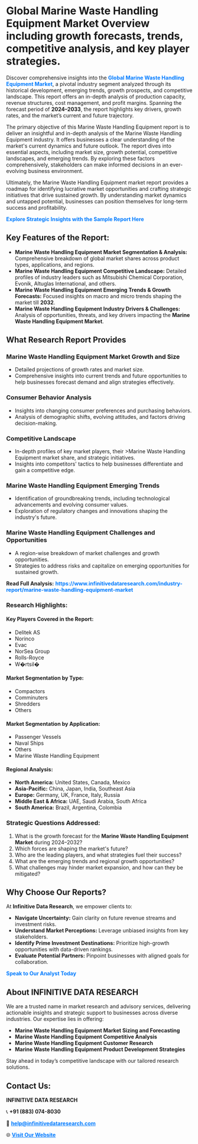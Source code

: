 <h1>Global Marine Waste Handling Equipment Market Overview including growth forecasts, trends, competitive analysis, and key player strategies.</h1>
<p>
Discover comprehensive insights into the 
<a href="https://www.infinitivedataresearch.com/industry-report/marine-waste-handling-equipment-market" rel="dofollow" style="color: #007BFF; text-decoration: none;"><strong>Global Marine Waste Handling Equipment Market</strong></a>, a pivotal industry segment analyzed through its historical development, emerging trends, growth prospects, and competitive landscape. This report offers an in-depth analysis of production capacity, revenue structures, cost management, and profit margins. Spanning the forecast period of <strong>2024–2033</strong>, the report highlights key drivers, growth rates, and the market’s current and future trajectory.
</p>
<p>
The primary objective of this Marine Waste Handling Equipment report is to deliver an insightful and in-depth analysis of the Marine Waste Handling Equipment industry. It offers businesses a clear understanding of the market's current dynamics and future outlook. The report dives into essential aspects, including market size, growth potential, competitive landscapes, and emerging trends. By exploring these factors comprehensively, stakeholders can make informed decisions in an ever-evolving business environment.
</p>
<p>
Ultimately, the Marine Waste Handling Equipment market report provides a roadmap for identifying lucrative market opportunities and crafting strategic initiatives that drive sustained growth. By understanding market dynamics and untapped potential, businesses can position themselves for long-term success and profitability.
</p>
<p>
<a href="https://www.infinitivedataresearch.com/request-sample/reportId=111911" style="color: #007BFF; text-decoration: none;"><strong>Explore Strategic Insights with the Sample Report Here</strong></a>
</p>

<h2>Key Features of the Report:</h2>
<ul>
<li><strong>Marine Waste Handling Equipment Market Segmentation & Analysis:</strong> Comprehensive breakdown of global market shares across product types, applications, and regions.</li>
<li><strong>Marine Waste Handling Equipment Competitive Landscape:</strong> Detailed profiles of industry leaders such as Mitsubishi Chemical Corporation, Evonik, Altuglas International, and others.</li>
<li><strong>Marine Waste Handling Equipment Emerging Trends & Growth Forecasts:</strong> Focused insights on macro and micro trends shaping the market till <strong>2032</strong>.</li>
<li><strong>Marine Waste Handling Equipment Industry Drivers & Challenges:</strong> Analysis of opportunities, threats, and key drivers impacting the <strong>Marine Waste Handling Equipment Market</strong>.</li>
</ul>

<h2>What Research Report Provides</h2>
<h3>Marine Waste Handling Equipment Market Growth and Size</h3>
<ul>
<li>Detailed projections of growth rates and market size.</li>
<li>Comprehensive insights into current trends and future opportunities to help businesses forecast demand and align strategies effectively.</li>
</ul>

<h3>Consumer Behavior Analysis</h3>
<ul>
<li>Insights into changing consumer preferences and purchasing behaviors.</li>
<li>Analysis of demographic shifts, evolving attitudes, and factors driving decision-making.</li>
</ul>

<h3>Competitive Landscape</h3>
<ul>
<li>In-depth profiles of key market players, their >Marine Waste Handling Equipment market share, and strategic initiatives.</li>
<li>Insights into competitors' tactics to help businesses differentiate and gain a competitive edge.</li>
</ul>

<h3>Marine Waste Handling Equipment Emerging Trends</h3>
<ul>
<li>Identification of groundbreaking trends, including technological advancements and evolving consumer values.</li>
<li>Exploration of regulatory changes and innovations shaping the industry's future.</li>
</ul>

<h3>Marine Waste Handling Equipment Challenges and Opportunities</h3>
<ul>
<li>A region-wise breakdown of market challenges and growth opportunities.</li>
<li>Strategies to address risks and capitalize on emerging opportunities for sustained growth.</li>
</ul>
<p><strong>Read Full Analysis:</strong> <a href="https://www.infinitivedataresearch.com/industry-report/marine-waste-handling-equipment-market" rel="dofollow" style="color: #007BFF; text-decoration: none;"><strong>https://www.infinitivedataresearch.com/industry-report/marine-waste-handling-equipment-market</strong></a></p>
<h3>Research Highlights:</h3>
<h4>Key Players Covered in the Report:</h4>
<ul><li>Delitek AS</li><li>Norinco</li><li>Evac</li><li>NorSea Group</li><li>Rolls-Royce</li><li>W�rtsil�</li></ul>
<h4>Market Segmentation by Type:</h4>
<ul><li>Compactors</li><li>Comminuters</li><li>Shredders</li><li>Others</li></ul>
<h4>Market Segmentation by Application:</h4>
<ul><li>Passenger Vessels</li><li>Naval Ships</li><li>Others</li><li>Marine Waste Handling Equipment</li></ul>

<h4>Regional Analysis:</h4>
<ul>
<li><strong>North America:</strong> United States, Canada, Mexico</li>
<li><strong>Asia-Pacific:</strong> China, Japan, India, Southeast Asia</li>
<li><strong>Europe:</strong> Germany, UK, France, Italy, Russia</li>
<li><strong>Middle East & Africa:</strong> UAE, Saudi Arabia, South Africa</li>
<li><strong>South America:</strong> Brazil, Argentina, Colombia</li>
</ul>

<h3>Strategic Questions Addressed:</h3>
<ol>
<li>What is the growth forecast for the <strong>Marine Waste Handling Equipment Market</strong> during 2024–2032?</li>
<li>Which forces are shaping the market's future?</li>
<li>Who are the leading players, and what strategies fuel their success?</li>
<li>What are the emerging trends and regional growth opportunities?</li>
<li>What challenges may hinder market expansion, and how can they be mitigated?</li>
</ol>

<h2>Why Choose Our Reports?</h2>
<p>At <strong>Infinitive Data Research</strong>, we empower clients to:</p>
<ul>
<li><strong>Navigate Uncertainty:</strong> Gain clarity on future revenue streams and investment risks.</li>
<li><strong>Understand Market Perceptions:</strong> Leverage unbiased insights from key stakeholders.</li>
<li><strong>Identify Prime Investment Destinations:</strong> Prioritize high-growth opportunities with data-driven rankings.</li>
<li><strong>Evaluate Potential Partners:</strong> Pinpoint businesses with aligned goals for collaboration.</li>
</ul>
<p><a href="https://www.infinitivedataresearch.com/industry-report/marine-waste-handling-equipment-market" rel="dofollow" style="color: #007BFF; text-decoration: none;"><strong>Speak to Our Analyst Today</strong></a></p>

<h2>About INFINITIVE DATA RESEARCH</h2>
<p>We are a trusted name in market research and advisory services, delivering actionable insights and strategic support to businesses across diverse industries. Our expertise lies in offering:</p>
<ul>
<li><strong>Marine Waste Handling Equipment Market Sizing and Forecasting</strong></li>
<li><strong>Marine Waste Handling Equipment Competitive Analysis</strong></li>
<li><strong>Marine Waste Handling Equipment Customer Research</strong></li>
<li><strong>Marine Waste Handling Equipment Product Development Strategies</strong></li>
</ul>
<p>Stay ahead in today’s competitive landscape with our tailored research solutions.</p>

<h2>Contact Us:</h2>
<p><strong>INFINITIVE DATA RESEARCH</strong></p>
<p>📞 <strong>+91 (883) 074-8030</strong></p>
<p>📧 <strong><a href="mailto:help@infinitivedataresearch.com" style="color: #007BFF;">help@infinitivedataresearch.com</a></strong></p>
<p>🌐 <strong><a href="https://www.infinitivedataresearch.com" rel="dofollow" style="color: #007BFF;">Visit Our Website</a></strong></p>